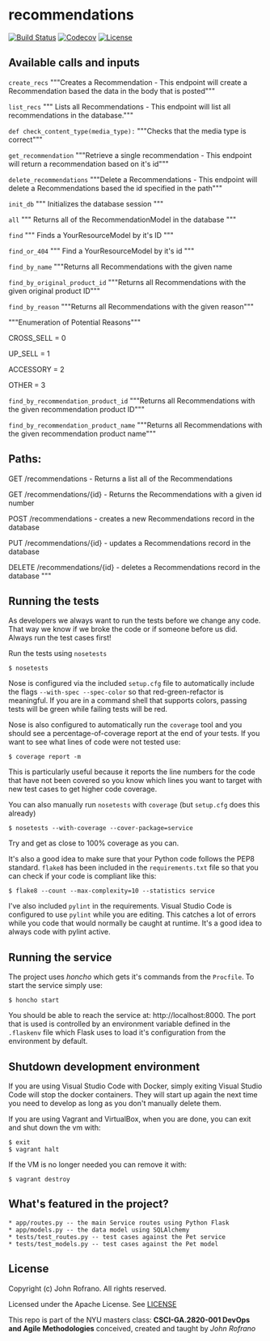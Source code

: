 # recommendations

[![Build Status](https://github.com/Recommendations-DevOps/recommendations/actions/workflows/workflow.yml/badge.svg)](https://github.com/Recommendations-DevOps/recommendations/actions)
[![Codecov](https://codecov.io/gh/Recommendations-DevOps/recommendations/branch/main/graph/badge.svg)](https://codecov.io/gh/Recommendations-DevOps/recommendations/branch/master/graph/badge.svg)
[![License](https://img.shields.io/badge/License-Apache%202.0-blue.svg)](https://opensource.org/licenses/Apache-2.0)

## Available calls and inputs
```create_recs```  """Creates a Recommendation - This endpoint will create a Recommendation based the data in the body that is posted"""

```list_recs``` """ Lists all Recommendations - This endpoint will list all recommendations in the database."""

```def check_content_type(media_type):```     """Checks that the media type is correct"""

```get_recommendation```  """Retrieve a single recommendation - This endpoint will return a recommendation based on it's id"""

```delete_recommendations```  """Delete a Recommendations - This endpoint will delete a Recommendations based the id specified in the path"""


```init_db```         """ Initializes the database session """

```all```         """ Returns all of the RecommendationModel in the database """

```find```         """ Finds a YourResourceModel by it's ID """

```find_or_404```         """ Find a YourResourceModel by it's id """

```find_by_name```         """Returns all Recommendations with the given name

```find_by_original_product_id``` """Returns all Recommendations with the given original product ID"""

```find_by_reason```         """Returns all Recommendations with the given reason"""

"""Enumeration of Potential Reasons"""

CROSS_SELL = 0

UP_SELL = 1

ACCESSORY = 2

OTHER  = 3


```find_by_recommendation_product_id```         """Returns all Recommendations with the given recommendation product ID"""

```find_by_recommendation_product_name```         """Returns all Recommendations with the given recommendation product name"""


Paths:
------
GET /recommendations - Returns a list all of the Recommendations

GET /recommendations/{id} - Returns the Recommendations with a given id number

POST /recommendations - creates a new Recommendations record in the database

PUT /recommendations/{id} - updates a Recommendations record in the database

DELETE /recommendations/{id} - deletes a Recommendations record in the database
"""
## Running the tests

As developers we always want to run the tests before we change any code. That way we know if we broke the code or if someone before us did. Always run the test cases first!

Run the tests using `nosetests`

```shell
$ nosetests
```

Nose is configured via the included `setup.cfg` file to automatically include the flags `--with-spec --spec-color` so that red-green-refactor is meaningful. If you are in a command shell that supports colors, passing tests will be green while failing tests will be red.

Nose is also configured to automatically run the `coverage` tool and you should see a percentage-of-coverage report at the end of your tests. If you want to see what lines of code were not tested use:

```shell
$ coverage report -m
```

This is particularly useful because it reports the line numbers for the code that have not been covered so you know which lines you want to target with new test cases to get higher code coverage.

You can also manually run `nosetests` with `coverage` (but `setup.cfg` does this already)

```shell
$ nosetests --with-coverage --cover-package=service
```

Try and get as close to 100% coverage as you can.

It's also a good idea to make sure that your Python code follows the PEP8 standard. `flake8` has been included in the `requirements.txt` file so that you can check if your code is compliant like this:

```shell
$ flake8 --count --max-complexity=10 --statistics service
```

I've also included `pylint` in the requirements. Visual Studio Code is configured to use `pylint` while you are editing. This catches a lot of errors while you code that would normally be caught at runtime. It's a good idea to always code with pylint active.

## Running the service

The project uses *honcho* which gets it's commands from the `Procfile`. To start the service simply use:

```shell
$ honcho start
```

You should be able to reach the service at: http://localhost:8000. The port that is used is controlled by an environment variable defined in the `.flaskenv` file which Flask uses to load it's configuration from the environment by default.

## Shutdown development environment

If you are using Visual Studio Code with Docker, simply exiting Visual Studio Code will stop the docker containers. They will start up again the next time you need to develop as long as you don't manually delete them.

If you are using Vagrant and VirtualBox, when you are done, you can exit and shut down the vm with:

```shell
$ exit
$ vagrant halt
```

If the VM is no longer needed you can remove it with:

```shell
$ vagrant destroy
```

## What's featured in the project?

    * app/routes.py -- the main Service routes using Python Flask
    * app/models.py -- the data model using SQLAlchemy
    * tests/test_routes.py -- test cases against the Pet service
    * tests/test_models.py -- test cases against the Pet model

## License

Copyright (c) John Rofrano. All rights reserved.

Licensed under the Apache License. See [LICENSE](LICENSE)

This repo is part of the NYU masters class: **CSCI-GA.2820-001 DevOps and Agile Methodologies** conceived, created and taught by *John Rofrano*
